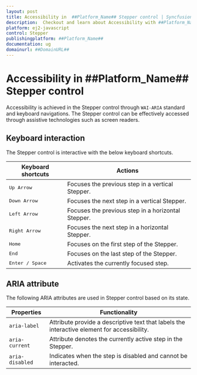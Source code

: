 ```yaml
---
layout: post
title: Accessibility in  ##Platform_Name## Stepper control | Syncfusion
description:  Checkout and learn about Accessibility with ##Platform_Name## Stepper control of Syncfusion Essential JS 2 and more.
platform: ej2-javascript
control: Stepper
publishingplatform: ##Platform_Name##
documentation: ug
domainurl: ##DomainURL##
---
```


# Accessibility in ##Platform_Name## Stepper control

Accessibility is achieved in the Stepper control through `WAI-ARIA` standard and keyboard navigations. The Stepper control can be effectively accessed through assistive technologies such as screen readers.

## Keyboard interaction

The Stepper control is interactive with the below keyboard shortcuts.

| **Keyboard shortcuts** | **Actions** |
| --- | --- |
| <kbd>Up Arrow</kbd> | Focuses the previous step in a vertical Stepper. |
| <kbd>Down Arrow</kbd> | Focuses the next step in a vertical Stepper. |
| <kbd>Left Arrow</kbd> | Focuses the previous step in a horizontal Stepper. |
| <kbd>Right Arrow</kbd> | Focuses the next step in a horizontal Stepper. |
| <kbd>Home</kbd> | Focuses on the first step of the Stepper. |
| <kbd>End</kbd> | Focuses on the last step of the Stepper. |
| <kbd>Enter / Space</kbd> | Activates the currently focused step. |

## ARIA attribute

The following ARIA attributes are used in Stepper control based on its state.

| Properties | Functionality |
| ------------ | ----------------------- |
| `aria-label` | Attribute provide a descriptive text that labels the interactive element for accessibility. |
| `aria-current` | Attribute denotes the currently active step in the Stepper. |
| `aria-disabled`| Indicates when the step is disabled and cannot be interacted. |
